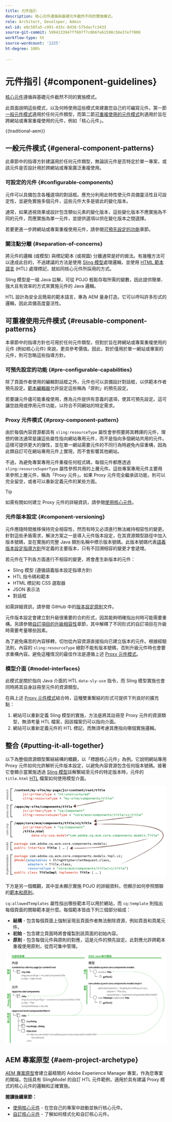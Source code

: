 ```yaml
---
title: 元件指引
description: 核心元件遵循與基礎元件截然不同的實施模式。
role: Architect, Developer, Admin
exl-id: e8c58fa5-c991-433c-8d38-575dacfc3433
source-git-commit: 5994133947ff697f7c866fe61598c58e37e77008
workflow-type: ht
source-wordcount: '1225'
ht-degree: 100%

---
```


# 元件指引 {#component-guidelines}

[核心元件](overview.md)遵循與基礎元件截然不同的實施模式。

此頁面說明這些模式，以及何時使用這些模式來建置您自己的可編寫元件。第一節[一般元件模式](#general-component-patterns)適用於任何元件類型，而第二節[可重複使用的元件模式](#reusable-component-patterns)則適用於旨在跨網站或專案重複使用的元件，例如「核心元件」。

{{traditional-aem}}

## 一般元件模式 {#general-component-patterns}

此章節中的指導方針建議用於任何元件類型，無論該元件是否特定於單一專案，或該元件是否設計用於跨網站或專案廣泛重複使用。

### 可設定的元件 {#configurable-components}

元件可以具備包含各種選項的對話框。應充分利用此特性使元件具備靈活性且可設定性，並避免實施多個元件，這些元件大多是彼此的變化版本。

通常，如果透視效果或設計包含類似元素的變化版本，這些變化版本不應實施為不同的元件，而應實施為單一元件，並提供選項以供在變化版本之間選擇。

若要更進一步跨網站或專案重複使用元件，請參閱[可預先設定的功能](#pre-configurable-capabilities)章節。

### 關注點分離 {#separation-of-concerns}

將元件的邏輯 (或模型) 與標記範本 (或視圖) 分離通常是好的做法。有幾種方法可以達成此目的，不過建議的方法是使用 [Sling 模型](https://sling.apache.org/documentation/bundles/models.html)處理邏輯，並使用 [HTML 範本語言](https://experienceleague.adobe.com/docs/experience-manager-htl/using/overview.html?lang=zh-Hant) (HTL) 處理標記，就如同核心元件所採用的方式。

Sling 模型是一組 Java 註解，可從 POJO 輕鬆存取所需的變數，因此提供簡單、強大且有效率的方式來實施元件的 Java 邏輯。

HTL 設計為安全且簡易的範本語言，專為 AEM 量身打造。它可以呼叫許多形式的邏輯，因此具備高度靈活性。

## 可重複使用元件模式 {#reusable-component-patterns}

本章節中的指導方針也可用於任何元件類型，但對於旨在跨網站或專案重複使用的元件 (例如核心元件) 來說，更具參考價值。因此，對於僅用於單一網站或專案的元件，則可忽略這些指導方針。

### 可預先設定的功能 {#pre-configurable-capabilities}

除了頁面作者使用的編輯對話框之外，元件也可以具備設計對話框，以供範本作者預先設定。[範本編輯器](https://experienceleague.adobe.com/docs/experience-manager-cloud-service/sites/authoring/features/templates.html?lang=zh-Hant)允許設定這些稱為「原則」的預先設定。

若要讓元件儘可能重複使用，應為元件提供有意義的選項，使其可預先設定。這可讓您啟用或停用元件功能，以符合不同網站的特定需求。

### Proxy 元件模式 {#proxy-component-pattern}

由於每個內容資源都具有 `sling:resourceType` 屬性會參照要將其轉譯的元件，理想的做法通常是讓這些屬性指向網站專用元件，而不是指向多個網站共用的元件。這樣可提供更大的彈性，並在單一網站需要元件的不同行為時避免內容重構，因為此類自訂可在網站專用元件上實現，而不會影響其他網站。

不過，為避免專案專用元件重複任何程式碼，每個元件都應透過 `sling:resourceSuperType` 屬性參照共用的上層元件。這些專案專用元件主要用來參照上層元件，稱為「Proxy 元件」。如果 Proxy 元件完全繼承該功能，則可以完全留空，或者可以重新定義元件的某些方面。

>[!TIP]
>
>如需有關如何建立 Proxy 元件的詳細資訊，請參閱[使用核心元件](/help/get-started/using.md#create-proxy-components)。

### 元件版本設定 {#component-versioning}

元件應隨時間推移保持完全相容性，然而有時又必須進行無法維持相容性的變更。針對這些矛盾需求，解決方案之一是導入元件版本設定，在其資源類型路徑中加入版本號碼，並在實施的完整 Java 類別名稱中標示版本號碼。此版本號碼代表[語義版本設定指導方針](https://semver.org/)所定義的主要版本，只有不回溯相容的變更才會遞增。

若元件在下列各方面進行不相容的變更，將會產生新版本的元件：

* Sling 模型 (遵循語義版本設定指導方針)
* HTL 指令碼和範本
* HTML 標記和 CSS 選取器
* JSON 表示法
* 對話框

如需詳細資訊，請參閱 GitHub 中的[版本設定原則](https://github.com/adobe/aem-core-wcm-components/wiki/Versioning-Policies)文件。

元件版本設定會建立對升級很重要的合約形式，因其能夠明確指出何時可能需要重構。另請參閱[自訂項目的升級相容性](customizing.md#upgrade-compatibility-of-customizations)章節，其中解釋了不同形式的自訂項目在升級時需要考量哪些因素。

為了避免痛苦的內容移轉，切勿從內容資源直接指向已建立版本的元件。根據經驗法則，內容的 `sling:resourceType` 絕對不能有版本號碼，否則升級元件時也會要求重構內容。避免這種情況的最佳作法是遵循上述 [Proxy 元件模式](#proxy-component-pattern)。

### 模型介面 {#model-interfaces}

此模式是關於指向 Java 介面的 HTL `data-sly-use` 指令，而 Sling 模型實施也會同時將其自身註冊至元件的資源類型。

在與上述 [Proxy 元件模式](#proxy-component-pattern)結合時，這種雙重繫結的形式可提供下列良好的擴充點：

1. 網站可以重新定義 Sling 模型的實施，方法是將其註冊至 Proxy 元件的資源類型，無須考量 HTL 檔案，因該檔案仍可以指向介面。
1. 網站可以重新定義元件的 HTL 標記，而無須考慮其應指向哪個實施邏輯。

## 整合 {#putting-it-all-together}

以下為整個資源類型繫結結構的概觀，以「標題核心元件」為例。它說明網站專用 Proxy 元件如何允許解析元件版本設定，以避免內容資源包含任何版本號碼。接著它會顯示當實施透過 [Sling 模型](https://sling.apache.org/documentation/bundles/models.html)註解繫結至元件的特定版本時，元件的 `title.html` [HTL](https://experienceleague.adobe.com/docs/experience-manager-htl/using/overview.html?lang=zh-Hant) 檔案如何使用模型介面。

![資源繫結概觀](/help/assets/chlimage_1-32.png)

下方是另一個概觀，其中並未顯示實施 POJO 的詳細資料，但顯示如何參照關聯的[範本和原則](https://experienceleague.adobe.com/docs/experience-manager-cloud-service/content/implementing/developing/full-stack/components-templates/templates.html?lang=zh-Hant)。

`cq:allowedTemplates` 屬性指出哪些範本可以用於網站，而 `cq:template` 則指出每個頁面的關聯範本是什麼。每個範本皆由下列三個部分組成：

* **結構** - 包含每個頁面上強制呈現且頁面作者無法刪除資源，例如頁首和頁尾元件。
* **初始** - 包含建立頁面時將會複製到該頁面的初始內容。
* **原則** - 包含每個元件與原則的對應，這是元件的預先設定。此對應允許跨範本重複使用原則，從而可集中管理。

![範本和原則概觀](/help/assets/screen_shot_2018-12-07at093102.png)

## AEM 專案原型 {#aem-project-archetype}

[AEM 專案原型](/help/developing/archetype/overview.md)會建立最精簡的 Adobe Experience Manager 專案，作為您專案的開端，包括具有 SlingModel 的自訂 HTL 元件範例，適用於具有建議 Proxy 模式的核心元件的邏輯和正確實施。

**閱讀後續章節：**

* [使用核心元件](/help/get-started/using.md) - 在您自己的專案中啟動並執行核心元件。
* [自訂核心元件](customizing.md) - 了解如何樣式化和自訂核心元件。
